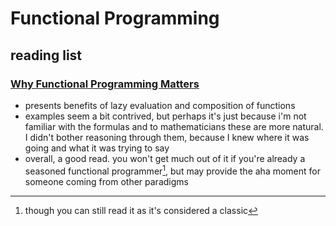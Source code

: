 # Functional Programming

## reading list

### [Why Functional Programming Matters](https://www.cs.kent.ac.uk/people/staff/dat/miranda/whyfp90.pdf)

- presents benefits of lazy evaluation and composition of functions
- examples seem a bit contrived, but perhaps it's just because i'm not familiar
with the formulas and to mathematicians these are more natural. I didn't bother
reasoning through them, because I knew where it was going and what it was trying
to say
- overall, a good read. you won't get much out of it if you're already a
seasoned functional programmer[^1], but may provide the aha moment for someone
coming from other paradigms

[^1]: though you can still read it as it's considered a classic
